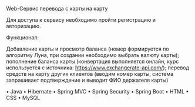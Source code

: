 Web-Сервис перевода с карты на карту

Для доступа к сервису необходимо пройти регистрацию и авторизацию.

Функционал:

Добавление карты и просмотр баланса (номер формируется по алгоритму Луна, при создании необходимо выбрать валюту карты); пополнение баланса карты (конвертация выполняется онлайн, курс используется с источника: https://www.exchangerate-api.com/); перевод средств на карту других клиентов (вводим номер карты, система запрашивает подтверждение и выводит ФИО держателя карты)

•	Java
•	Hibernate
•	Spring MVC 
•	Spring Security
•	Spring Boot
•	HTML
•	CSS
•	MySQL

